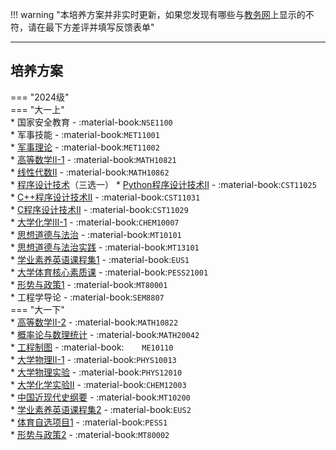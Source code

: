 !!! warning "本培养方案并非实时更新，如果您发现有哪些与[教务网](https://my.cqu.edu.cn)上显示的不符，请在最下方差评并填写反馈表单"

---

## 培养方案

=== "2024级"  
    === "大一上"  
        * 国家安全教育 - :material-book:`NSE1100`  
        * 军事技能 - :material-book:`MET11001`  
        * [军事理论](../../../课程/军事理论.md) - :material-book:`MET11002`  
        * [高等数学Ⅱ-1](../../../课程/高等数学.md) - :material-book:`MATH10821`  
        * [线性代数Ⅱ](../../../课程/线性代数.md) - :material-book:`MATH10862`  
        * [程序设计技术](../../../课程/程序设计技术.md)（三选一）
            * [Python程序设计技术Ⅱ](../../../课程/程序设计技术.md) - :material-book:`CST11025`  
            * [C++程序设计技术Ⅱ](../../../课程/程序设计技术.md) - :material-book:`CST11031`  
            * [C程序设计技术Ⅱ](../../../课程/程序设计技术.md) - :material-book:`CST11029`  
        * [大学化学Ⅲ-1](../../../课程/大学化学.md) - :material-book:`CHEM10007`  
        * [思想道德与法治](../../../课程/思想道德与法治.md) - :material-book:`MT10101`  
        * [思想道德与法治实践](../../../课程/思想道德与法治实践.md) - :material-book:`MT13101`  
        * [学业素养英语课程集1](../../../课程/英语.md) - :material-book:`EUS1`  
        * [大学体育核心素质课](../../../课程/体育/index.md) - :material-book:`PESS21001`  
        * [形势与政策1](../../../课程/形势与政策.md) - :material-book:`MT80001`  
        * 工程学导论 - :material-book:`SEM8807`  
    === "大一下"  
        * [高等数学Ⅱ-2](../../../课程/高等数学.md) - :material-book:`MATH10822`  
        * [概率论与数理统计](../../../课程/概率论与数理统计.md) - :material-book:`MATH20042`  
        * [工程制图](../../../课程/工程制图.md) - :material-book:`	ME10110`  
        * [大学物理Ⅱ-1](../../../课程/大学物理.md) - :material-book:`PHYS10013`  
        * [大学物理实验](../../../课程/大学物理实验.md) - :material-book:`PHYS12010`  
        * [大学化学实验Ⅱ](../../../课程/大学化学实验.md) - :material-book:`CHEM12003`  
        * [中国近现代史纲要](../../../课程/中国近现代史纲要.md) - :material-book:`MT10200`  
        * [学业素养英语课程集2](../../../课程/英语.md) - :material-book:`EUS2`  
        * [体育自选项目1](../../../课程/体育/index.md) - :material-book:`PESS1`  
        * [形势与政策2](../../../课程/形势与政策.md) - :material-book:`MT80002`  